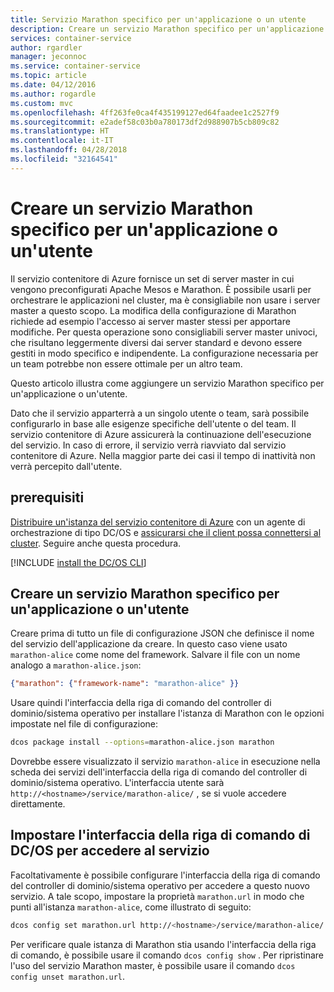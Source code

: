```yaml
---
title: Servizio Marathon specifico per un'applicazione o un utente
description: Creare un servizio Marathon specifico per un'applicazione o un'utente
services: container-service
author: rgardler
manager: jeconnoc
ms.service: container-service
ms.topic: article
ms.date: 04/12/2016
ms.author: rogardle
ms.custom: mvc
ms.openlocfilehash: 4ff263fe0ca4f435199127ed64faadee1c2527f9
ms.sourcegitcommit: e2adef58c03b0a780173df2d988907b5cb809c82
ms.translationtype: HT
ms.contentlocale: it-IT
ms.lasthandoff: 04/28/2018
ms.locfileid: "32164541"
---
```

# <a name="create-an-application-or-user-specific-marathon-service"></a>Creare un servizio Marathon specifico per un'applicazione o un'utente

Il servizio contenitore di Azure fornisce un set di server master in cui vengono preconfigurati Apache Mesos e Marathon. È possibile usarli per orchestrare le applicazioni nel cluster, ma è consigliabile non usare i server master a questo scopo. La modifica della configurazione di Marathon richiede ad esempio l'accesso ai server master stessi per apportare modifiche. Per questa operazione sono consigliabili server master univoci, che risultano leggermente diversi dai server standard e devono essere gestiti in modo specifico e indipendente. La configurazione necessaria per un team potrebbe non essere ottimale per un altro team.

Questo articolo illustra come aggiungere un servizio Marathon specifico per un'applicazione o un'utente.

Dato che il servizio apparterrà a un singolo utente o team, sarà possibile configurarlo in base alle esigenze specifiche dell'utente o del team. Il servizio contenitore di Azure assicurerà la continuazione dell'esecuzione del servizio. In caso di errore, il servizio verrà riavviato dal servizio contenitore di Azure. Nella maggior parte dei casi il tempo di inattività non verrà percepito dall'utente.

## <a name="prerequisites"></a>prerequisiti
[Distribuire un'istanza del servizio contenitore di Azure](container-service-deployment.md) con un agente di orchestrazione di tipo DC/OS e [assicurarsi che il client possa connettersi al cluster](../container-service-connect.md). Seguire anche questa procedura.

[!INCLUDE [install the DC/OS CLI](../../../includes/container-service-install-dcos-cli-include.md)]

## <a name="create-an-application-or-user-specific-marathon-service"></a>Creare un servizio Marathon specifico per un'applicazione o un'utente
Creare prima di tutto un file di configurazione JSON che definisce il nome del servizio dell'applicazione da creare. In questo caso viene usato `marathon-alice` come nome del framework. Salvare il file con un nome analogo a `marathon-alice.json`:

```json
{"marathon": {"framework-name": "marathon-alice" }}
```

Usare quindi l'interfaccia della riga di comando del controller di dominio/sistema operativo per installare l'istanza di Marathon con le opzioni impostate nel file di configurazione:

```bash
dcos package install --options=marathon-alice.json marathon
```

Dovrebbe essere visualizzato il servizio `marathon-alice` in esecuzione nella scheda dei servizi dell'interfaccia della riga di comando del controller di dominio/sistema operativo. L'interfaccia utente sarà `http://<hostname>/service/marathon-alice/` , se si vuole accedere direttamente.

## <a name="set-the-dcos-cli-to-access-the-service"></a>Impostare l'interfaccia della riga di comando di DC/OS per accedere al servizio
Facoltativamente è possibile configurare l'interfaccia della riga di comando del controller di dominio/sistema operativo per accedere a questo nuovo servizio. A tale scopo, impostare la proprietà `marathon.url` in modo che punti all'istanza `marathon-alice`, come illustrato di seguito:

```bash
dcos config set marathon.url http://<hostname>/service/marathon-alice/
```

Per verificare quale istanza di Marathon stia usando l'interfaccia della riga di comando, è possibile usare il comando `dcos config show` . Per ripristinare l'uso del servizio Marathon master, è possibile usare il comando `dcos config unset marathon.url`.


